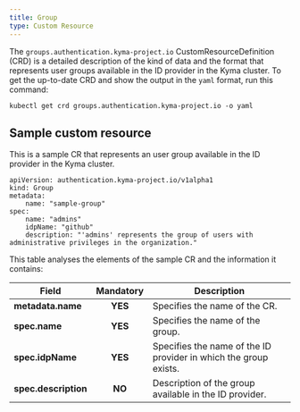 ```yaml
---
title: Group
type: Custom Resource
---
```


The `groups.authentication.kyma-project.io` CustomResourceDefinition (CRD) is a detailed description of the kind of data and the format that represents user groups available in the ID provider in the Kyma cluster. To get the up-to-date CRD and show the output in the `yaml` format, run this command:

```
kubectl get crd groups.authentication.kyma-project.io -o yaml
```

## Sample custom resource

This is a sample CR that represents an user group available in the ID provider in the Kyma cluster.

```
apiVersion: authentication.kyma-project.io/v1alpha1
kind: Group
metadata:
    name: "sample-group"
spec:    
    name: "admins"
    idpName: "github"
    description: "'admins' represents the group of users with administrative privileges in the organization."
```

This table analyses the elements of the sample CR and the information it contains:


| Field   |      Mandatory      |  Description |
|----------|:-------------:|------|
| **metadata.name** |    **YES**   | Specifies the name of the CR. |
| **spec.name** | **YES** | Specifies the name of the group. |
| **spec.idpName** | **YES** | Specifies the name of the ID provider in which the group exists. |
| **spec.description** | **NO** | Description of the group available in the ID provider. |
